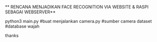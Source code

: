 ** RENCANA MENJADIKAN FACE RECOGNITION VIA WEBSITE & RASPI SEBAGAI WEBSERVER**

python3 main.py #buat menjalankan
camera.py #sumber camera
dataset #database wajah

thanks
